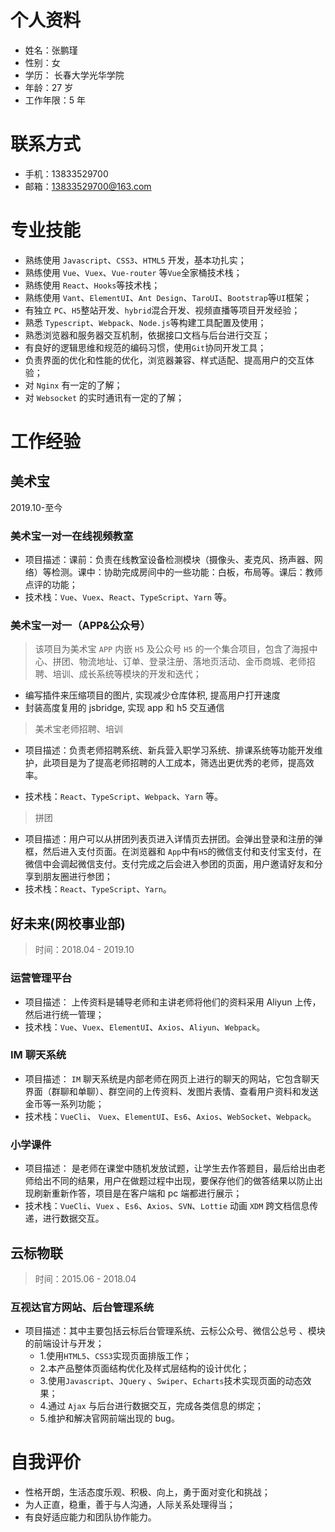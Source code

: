 # 个人资料

- 姓名：张鹏瑾
- 性别：女
- 学历： 长春大学光华学院
- 年龄：27 岁
- 工作年限：5 年

# 联系方式

- 手机：13833529700
- 邮箱：[13833529700@163.com](13833529700@163.com)

# 专业技能

- 熟练使用 `Javascript`、`CSS3`、`HTML5` 开发，基本功扎实；
- 熟练使用 `Vue`、`Vuex`、`Vue-router` 等`Vue`全家桶技术栈；
- 熟练使用 `React`、`Hooks`等技术栈；
- 熟练使用 `Vant`、`ElementUI`、`Ant Design`、`TaroUI`、`Bootstrap`等`UI`框架；
- 有独立 `PC`、`H5`整站开发、`hybrid`混合开发、视频直播等项目开发经验；
- 熟悉 `Typescript`、`Webpack`、`Node.js`等构建工具配置及使用；
- 熟悉浏览器和服务器交互机制，依据接口文档与后台进行交互；
- 有良好的逻辑思维和规范的编码习惯，使用`Git`协同开发工具；
- 负责界面的优化和性能的优化，浏览器兼容、样式适配、提高用户的交互体验；
- 对 `Nginx` 有一定的了解；
- 对 `Websocket` 的实时通讯有一定的了解；

# 工作经验

## 美术宝

2019.10-至今

### 美术宝一对一在线视频教室

- 项目描述：课前：负责在线教室设备检测模块（摄像头、麦克风、扬声器、网络）等检测。课中：协助完成房间中的一些功能：白板，布局等。课后：教师点评的功能；
- 技术栈：`Vue`、`Vuex`、`React`、`TypeScript`、`Yarn` 等。

### 美术宝一对一（APP&公众号）

> 该项目为美术宝 `APP` 内嵌 `H5` 及公众号 `H5` 的一个集合项目，包含了海报中心、拼团、物流地址、订单、登录注册、落地页活动、金币商城、老师招聘、培训、成长系统等模块的开发和迭代；

- 编写插件来压缩项目的图片, 实现减少仓库体积, 提高用户打开速度
- 封装高度复用的 jsbridge, 实现 app 和 h5 交互通信

> 美术宝老师招聘、培训

- 项目描述：负责老师招聘系统、新兵营入职学习系统、排课系统等功能开发维护，此项目是为了提高老师招聘的人工成本，筛选出更优秀的老师，提高效率。

- 技术栈：`React`、`TypeScript`、`Webpack`、`Yarn` 等。

> 拼团

- 项目描述：用户可以从拼团列表页进入详情页去拼团。会弹出登录和注册的弹框，然后进入支付页面。在浏览器和 `App`中有`H5`的微信支付和支付宝支付，在微信中会调起微信支付。支付完成之后会进入参团的页面，用户邀请好友和分享到朋友圈进行参团；
- 技术栈：`React`、`TypeScript`、`Yarn`。

## 好未来(网校事业部)

> 时间：2018.04 - 2019.10

### 运营管理平台

- 项目描述： 上传资料是辅导老师和主讲老师将他们的资料采用 Aliyun 上传，然后进行统一管理；
- 技术栈：`Vue`、`Vuex`、`ElementUI`、`Axios`、`Aliyun`、`Webpack`。

### IM 聊天系统

- 项目描述： `IM` 聊天系统是内部老师在网页上进行的聊天的网站，它包含聊天界面（群聊和单聊）、群空间的上传资料、发图片表情、查看用户资料和发送金币等一系列功能；
- 技术栈：`VueCli`、 `Vuex`、`ElementUI`、`Es6`、`Axios`、`WebSocket`、`Webpack`。

### 小学课件

- 项目描述： 是老师在课堂中随机发放试题，让学生去作答题目，最后给出由老师给出不同的结果，用户在做题过程中出现，要保存他们的做答结果以防止出现刷新重新作答，项目是在客户端和 pc 端都进行展示；
- 技术栈：`VueCli`、`Vuex` 、`Es6`、`Axios`、`SVN`、`Lottie` 动画 `XDM` 跨文档信息传递，进行数据交互。

## 云标物联

> 时间：2015.06 - 2018.04

### 互视达官方网站、后台管理系统

- 项目描述：其中主要包括云标后台管理系统、云标公众号、微信公总号 、模块的前端设计与开发；
  - 1.使用`HTML5`、`CSS3`实现页面排版工作；
  - 2.本产品整体页面结构优化及样式层结构的设计优化；
  - 3.使用`Javascript`、`JQuery` 、`Swiper`、`Echarts`技术实现页面的动态效果；
  - 4.通过 `Ajax` 与后台进行数据交互，完成各类信息的绑定；
  - 5.维护和解决官网前端出现的 bug。

# 自我评价

- 性格开朗，生活态度乐观、积极、向上，勇于面对变化和挑战；
- 为人正直，稳重，善于与人沟通，人际关系处理得当；
- 有良好适应能力和团队协作能力。
